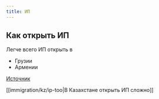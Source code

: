```yaml
---
title: ИП
---
```

## Как открыть ИП
Легче всего ИП открыть в
- Грузии
- Армении

[Источник](https://habr.com/ru/post/672748/)

[[immigration/kz/ip-too|В Казахстане открыть ИП сложно]]
